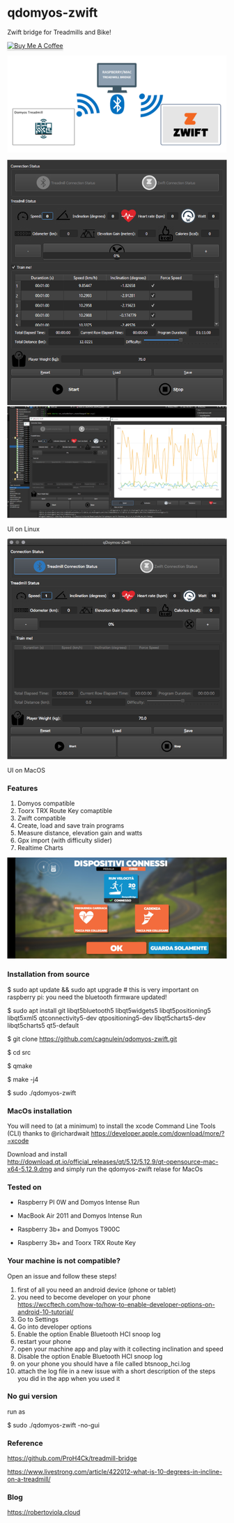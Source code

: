# qdomyos-zwift
Zwift bridge for Treadmills and Bike!

<a href="https://www.buymeacoffee.com/cagnulein" target="_blank"><img src="https://www.buymeacoffee.com/assets/img/custom_images/orange_img.png" alt="Buy Me A Coffee" style="height: 41px !important;width: 174px !important;box-shadow: 0px 3px 2px 0px rgba(190, 190, 190, 0.5) !important;-webkit-box-shadow: 0px 3px 2px 0px rgba(190, 190, 190, 0.5) !important;" ></a>

![UI](docs/treadmill-bridge-schema.png)

![UI](docs/ui.png)
![UI](docs/realtime-chart.png)

UI on Linux

![UI](docs/ui-mac.png)

UI on MacOS

### Features

1. Domyos compatible
2. Toorx TRX Route Key comaptible
3. Zwift compatible
4. Create, load and save train programs
5. Measure distance, elevation gain and watts
6. Gpx import (with difficulty slider)
7. Realtime Charts

![First Success](docs/first_success.jpg)

### Installation from source

$ sudo apt update && sudo apt upgrade # this is very important on raspberry pi: you need the bluetooth firmware updated!

$ sudo apt install git libqt5bluetooth5 libqt5widgets5 libqt5positioning5 libqt5xml5 qtconnectivity5-dev qtpositioning5-dev libqt5charts5-dev libqt5charts5 qt5-default

$ git clone https://github.com/cagnulein/qdomyos-zwift.git

$ cd src

$ qmake

$ make -j4

$ sudo ./qdomyos-zwift

### MacOs installation

You will need to (at a minimum) to install the xcode Command Line Tools (CLI) thanks to @richardwait
https://developer.apple.com/download/more/?=xcode

Download and install http://download.qt.io/official_releases/qt/5.12/5.12.9/qt-opensource-mac-x64-5.12.9.dmg and simply run the qdomyos-zwift relase for MacOs

### Tested on

- Raspberry PI 0W and Domyos Intense Run

- MacBook Air 2011 and Domyos Intense Run

- Raspberry 3b+ and Domyos T900C

- Raspberry 3b+ and Toorx TRX Route Key


### Your machine is not compatible?

Open an issue and follow these steps!

1. first of all you need an android device (phone or tablet)
2. you need to become developer on your phone https://wccftech.com/how-to/how-to-enable-developer-options-on-android-10-tutorial/
3. Go to Settings
4. Go into developer options
5. Enable the option Enable Bluetooth HCI snoop log
6. restart your phone
7. open your machine app and play with it collecting inclination and speed
8. Disable the option Enable Bluetooth HCI snoop log
9. on your phone you should have a file called btsnoop_hci.log
10. attach the log file in a new issue with a short description of the steps you did in the app when you used it

### No gui version

run as

$ sudo ./qdomyos-zwift -no-gui

### Reference

https://github.com/ProH4Ck/treadmill-bridge

https://www.livestrong.com/article/422012-what-is-10-degrees-in-incline-on-a-treadmill/

### Blog

https://robertoviola.cloud
